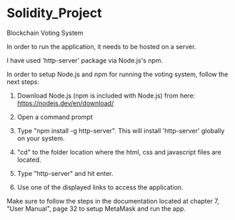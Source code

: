 # Solidity_Project
Blockchain Voting System

In order to run the application, it needs to be hosted on a server.

I have used 'http-server' package via Node.js's npm.


In order to setup Node.js and npm for running the voting system, follow the next steps:

1. Download Node.js (npm is included with Node.js) from here: https://nodejs.dev/en/download/

2. Open a command prompt

3. Type "npm install -g http-server". This will install 'http-server' globally on your system.

4. "cd" to the folder location where the html, css and javascript files are located.

5. Type "http-server" and hit enter.

6. Use one of the displayed links to access the application.


Make sure to follow the steps in the documentation located at chapter 7, "User Manual", page 32 to setup MetaMask and run the app.
